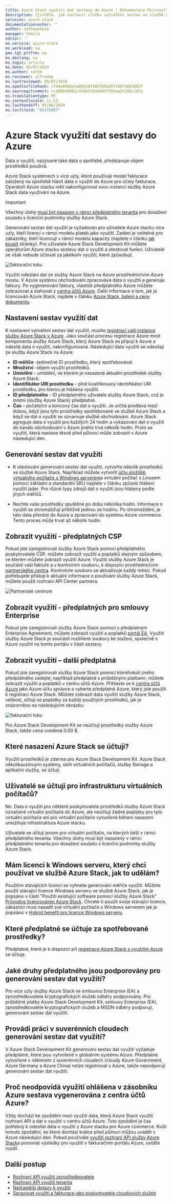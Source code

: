 ```yaml
---
title: Azure Stack využití dat sestavy do Azure | Dokumentace Microsoftu
description: Zjistěte, jak nastavit službu vytváření sestav ve službě Azure Stack data o využití.
services: azure-stack
documentationcenter: ''
author: sethmanheim
manager: femila
editor: ''
ms.service: azure-stack
ms.workload: na
pms.tgt_pltfrm: na
ms.devlang: na
ms.topic: article
ms.date: 05/07/2019
ms.author: sethm
ms.reviewer: alfredop
ms.lastreviewed: 05/07/2019
ms.openlocfilehash: c744a686be2a00418f48b769a5971997a603693f
ms.sourcegitcommit: ccd86bd0862c45de1f6a4993f783ea2e186c187a
ms.translationtype: MT
ms.contentlocale: cs-CZ
ms.lasthandoff: 05/06/2019
ms.locfileid: "65172657"
---
```

# <a name="report-azure-stack-usage-data-to-azure"></a>Azure Stack využití dat sestavy do Azure

Data o využití, nazývané také data o spotřebě, představuje objem prostředků používá.

Azure Stack systémech s více uzly, které používají model fakturace založený na spotřebě hlásit data o využití do Azure pro účely fakturace. Operátoři Azure stacku měli nakonfigurovat svou instanci služby Azure Stack data využívání na Azure.

> [!IMPORTANT]
> Všechny úlohy [musí být nasazen v rámci předplatného tenanta](#are-users-charged-for-the-infrastructure-vms) pro dosažení souladu s licenční podmínky služby Azure Stack.

Generování sestav dat využití je vyžadován pro uživatele Azure stacku více uzly, kteří licencí v rámci modelu plateb jako využití. Zadání je volitelné pro zákazníky, kteří licencují v rámci modelu kapacity (najdete v článku [jak koupit](https://azure.microsoft.com/overview/azure-stack/how-to-buy/) stránky). Pro uživatele Azure Stack Development Kit můžete operátorům Azure stacku sestavy dat o využití a otestovat funkci. Uživatelé se však nebude účtovat za jakékoliv využití, které způsobují.

![fakturační toku](media/azure-stack-usage-reporting/billing-flow.png)

Využití odeslání dat ze služby Azure Stack na Azure prostřednictvím Azure mostu. V Azure systému obchodování zpracovává data o využití a generuje faktury. Po vygenerování faktury, vlastník předplatného Azure můžete zobrazovat a stahovat z [centra účtů Azure](https://account.windowsazure.com/subscriptions). Další informace o tom, jak je licencován Azure Stack, najdete v článku [Azure Stack, balení a ceny dokumentu](https://go.microsoft.com/fwlink/?LinkId=842847).

## <a name="set-up-usage-data-reporting"></a>Nastavení sestav využití dat

K nastavení vytváření sestav dat využití, musíte [registraci vaší instance služby Azure Stack v Azure](azure-stack-registration.md). Jako součást procesu registrace Azure most komponenta služby Azure Stack, který Azure Stack se připojí k Azure a odesílá data o využití, nakonfigurovaná. Následující data využití se odesílají ze služby Azure Stack na Azure:

- **ID měřiče** -jedinečné ID prostředku, který spotřebovával.
- **Množství** -objem využití prostředků.
- **Umístění** – umístění, ve kterém je nasazená aktuální prostředek služby Azure Stack.
- **Identifikátor URI prostředku** – plně kvalifikovaný identifikátor URI prostředku, pro kterou je hlášena využití.
- **ID předplatného** – ID předplatného uživatele služby Azure Stack, což je místní (služby Azure Stack) předplatné.
- **Čas** – počáteční a koncový čas dat o využití. Je určitá prodleva mezi dobou, když jsou tyto prostředky spotřebované ve službě Azure Stack a když se dat o využití se oznamuje službě obchodování. Azure Stack agreguje data o využití pro každých 24 hodin a vykazování dat o využití do kanálu obchodování v Azure jiného trvá několik hodin. Proto se využití, která nastane těsně před půlnocí může zobrazit v Azure následující den.

## <a name="generate-usage-data-reporting"></a>Generování sestav dat využití

- K otestování generování sestav dat využití, vytvořte několik prostředků ve službě Azure Stack. Například můžete vytvořit [účtu úložiště](azure-stack-provision-storage-account.md), [virtuálního počítače s Windows serverem](../user/azure-stack-create-vm-template.md)a virtuální počítač s Linuxem pomocí základní a standardní SKU najdete v článku způsob hlášení využití jader. Pro různé typy zdrojů dat o využití jsou hlášeny podle jiných měřičů.

- Nechte vaše prostředky spuštěné po dobu několika hodin. Informace o využití se shromažďují přibližně jednou za hodinu. Po shromáždění, je tato data přenést do Azure a zpracování do systému Azure commerce. Tento proces může trvat až několik hodin.

## <a name="view-usage---csp-subscriptions"></a>Zobrazit využití - předplatných CSP

Pokud jste zaregistrovali služby Azure Stack pomocí předplatného poskytovatele CSP, můžete zobrazit využití a poplatků stejným způsobem, ve kterém můžete zobrazit využití Azure. Využití služby Azure Stack je součástí vaší faktuře a v kontrolním souboru, k dispozici prostřednictvím [partnerského centra](https://partnercenter.microsoft.com/partner/home). Kontrolním souboru se aktualizuje každý měsíc. Pokud potřebujete přístup k aktuální informace o používání služby Azure Stack, můžete použít rozhraní API Center partnera.

![Partnerské centrum](media/azure-stack-usage-reporting/partner-center.png)

## <a name="view-usage---enterprise-agreement-subscriptions"></a>Zobrazit využití - předplatných pro smlouvy Enterprise

Pokud jste zaregistrovali služby Azure Stack pomocí s předplatným Enterprise Agreement, můžete zobrazit využití a poplatků [portál EA](https://ea.azure.com/). Využití služby Azure Stack je součástí rozšířené soubory ke stažení, společně s Azure využití na tomto portálu v části sestavy.

## <a name="view-usage---other-subscriptions"></a>Zobrazit využití – další předplatná

Pokud jste zaregistrovali služby Azure Stack pomocí kteréhokoli jiného předplatného zadejte; například předplatné s průběžnými platbami, můžete zobrazit využití a poplatků v centru účtů Azure. Přihlaste se k [centra účtů Azure](https://account.windowsazure.com/subscriptions) jako Azure účtu správce a vyberte předplatné Azure, který jste použili k registraci Azure Stack. Můžete zobrazit data využití služby Azure Stack, velikost, účtují se poplatky za každý použitých prostředků, jak je znázorněno na následujícím obrázku:

![fakturační toku](media/azure-stack-usage-reporting/pricing-details.png)

Pro Azure Stack Development Kit se neúčtují prostředky služby Azure Stack, takže cena uvedená 0.00 $.

## <a name="which-azure-stack-deployments-are-charged"></a>Které nasazení Azure Stack se účtují?

Využití prostředků je zdarma pro Azure Stack Development Kit. Azure Stack několikauzlovými systémy, úloh virtuálních počítačů, služby Storage a aplikační služby, se účtují.

## <a name="are-users-charged-for-the-infrastructure-vms"></a>Uživatelé se účtují pro infrastrukturu virtuálních počítačů?

Ne. Data o využití pro některé poskytovatele prostředků služby Azure Stack označené virtuální počítače do Azure, ale neúčtují žádné poplatky pro tyto virtuální počítače ani pro virtuální počítače vytvořené během nasazení umožňuje infrastruktura Azure stacku.  

Uživatelé se účtují jenom pro virtuální počítače, na kterých běží v rámci předplatného tenanta. Všechny úlohy musí být nasazený v rámci předplatného tenanta pro dosažení souladu s licenční podmínky služby Azure Stack.

## <a name="i-have-a-windows-server-license-i-want-to-use-on-azure-stack-how-do-i-do-it"></a>Mám licenci k Windows serveru, který chci používat ve službě Azure Stack, jak to udělám?

Použitím stávajících licencí se vyhnete generování měřiče využití. Můžete použít stávající licence Windows serveru ve službě Azure Stack, jak je popsáno v části "Použití existující software pomocí služby Azure Stack" [Průvodce licencováním Azure Stack](https://go.microsoft.com/fwlink/?LinkId=851536). Chcete-li použít svoje stávající licence, zákazníci musí nasadit své virtuální počítače s Windows serverem jak je popsáno v [Hybrid benefit pro licence Windows serveru](/azure/virtual-machines/windows/hybrid-use-benefit-licensing).

## <a name="which-subscription-is-charged-for-the-resources-consumed"></a>Které předplatné se účtuje za spotřebované prostředky?

Předplatné, které je k dispozici při [registrace Azure Stack s využitím Azure](azure-stack-registration.md) se účtuje.

## <a name="what-types-of-subscriptions-are-supported-for-usage-data-reporting"></a>Jaké druhy předplatného jsou podporovány pro generování sestav dat využití?

Pro více uzly služby Azure Stack se smlouvou Enterprise (EA) a zprostředkovatele kryptografických služeb odběry podporovány. Pro průběžné platby Azure Stack Development Kit, smlouvy Enterprise (EA), zprostředkovatele kryptografických služeb a MSDN odběry podporují, generování sestav dat využití.

## <a name="does-usage-data-reporting-work-in-sovereign-clouds"></a>Provádí práci v suverénních cloudech generování sestav dat využití?

V Azure Stack Development Kit generování sestav dat využití vyžaduje předplatné, které jsou vytvořené v globálním systému Azure. Předplatné vytvořené v některém z suverénních cloudech (cloudy Azure Government, Azure Germany a Azure China) nelze registrovat s Azure, takže nepodporují generování sestav dat využití.

## <a name="why-doesnt-the-usage-reported-in-azure-stack-match-the-report-generated-from-azure-account-center"></a>Proč neodpovídá využití ohlášena v zásobníku Azure sestava vygenerována z centra účtů Azure?

Vždy dochází ke zpoždění mezi využití data, která Azure Stack využití rozhraní API a dat o využití v centru účtů Azure. Toto zpoždění je čas potřebný k odesílat data o využití z Azure stacku pro Azure commerce. Kvůli tomuto zpoždění, ke které dochází krátce před půlnocí můžou uvádět v Azure následující den. Pokud používáte [využití rozhraní API služby Azure Stack](azure-stack-provider-resource-api.md)a porovnat výsledky pro využití v fakturačním portálu Azure, uvidíte rozdíl.

## <a name="next-steps"></a>Další postup

- [Rozhraní API využití zprostředkovatele](azure-stack-provider-resource-api.md)  
- [Rozhraní API využití tenanta](azure-stack-tenant-resource-usage-api.md)
- [Nejčastější dotazy k využití](azure-stack-usage-related-faq.md)
- [Spravovat využití a fakturace jako poskytovatele cloudových služeb](azure-stack-add-manage-billing-as-a-csp.md)
